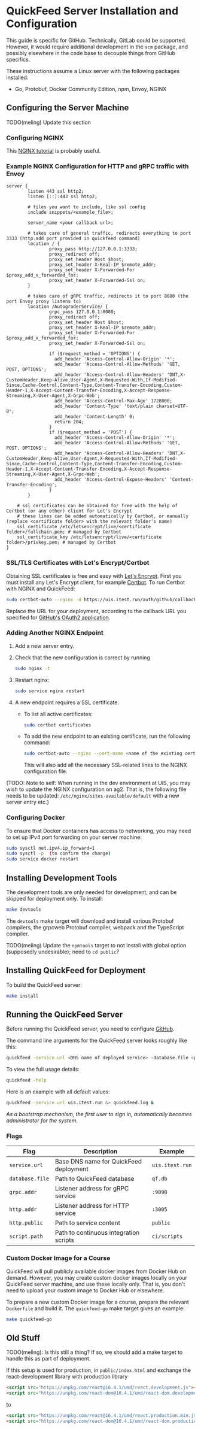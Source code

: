 # QuickFeed Server Installation and Configuration

This guide is specific for GitHub.
Technically, GitLab could be supported.
However, it would require additional development in the `scm` package, and possibly elsewhere in the code base to decouple things from GitHub specifics.

These instructions assume a Linux server with the following packages installed:

- Go, Protobuf, Docker Community Edition, npm, Envoy, NGINX

## Configuring the Server Machine

TODO(meling) Update this section

### Configuring NGINX

This [NGINX tutorial](https://www.netguru.com/codestories/nginx-tutorial-basics-concepts) is probably useful.

### Example NGINX Configuration for HTTP and gRPC traffic with Envoy

```nginx-conf
server {
        listen 443 ssl http2;
        listen [::]:443 ssl http2;

        # files you want to include, like ssl config
        include snippets/<example_file>;

        server_name <your callback url>;

        # takes care of general traffic, redirects everything to port 3333 (http.add port provided in quickfeed command)
        location / {
                proxy_pass http://127.0.0.1:3333;
                proxy_redirect off;
                proxy_set_header Host $host;
                proxy_set_header X-Real-IP $remote_addr;
                proxy_set_header X-Forwarded-For $proxy_add_x_forwarded_for;
                proxy_set_header X-Forwarded-Ssl on;
        }

        # takes care of gRPC traffic, redirects it to port 8080 (the port Envoy proxy listens to)
        location /AutograderService/ {
                grpc_pass 127.0.0.1:8080;
                proxy_redirect off;
                proxy_set_header Host $host;
                proxy_set_header X-Real-IP $remote_addr;
                proxy_set_header X-Forwarded-For $proxy_add_x_forwarded_for;
                proxy_set_header X-Forwarded-Ssl on;

                if ($request_method = 'OPTIONS') {
                  add_header 'Access-Control-Allow-Origin' '*';
                  add_header 'Access-Control-Allow-Methods' 'GET, POST, OPTIONS';
                  add_header 'Access-Control-Allow-Headers' 'DNT,X-CustomHeader,Keep-Alive,User-Agent,X-Requested-With,If-Modified-Since,Cache-Control,Content-Type,Content-Transfer-Encoding,Custom-Header-1,X-Accept-Content-Transfer-Encoding,X-Accept-Response-Streaming,X-User-Agent,X-Grpc-Web';
                  add_header 'Access-Control-Max-Age' 1728000;
                  add_header 'Content-Type' 'text/plain charset=UTF-8';
                  add_header 'Content-Length' 0;
                  return 204;
                }
                if ($request_method = 'POST') {
                  add_header 'Access-Control-Allow-Origin' '*';
                  add_header 'Access-Control-Allow-Methods' 'GET, POST, OPTIONS';
                  add_header 'Access-Control-Allow-Headers' 'DNT,X-CustomHeader,Keep-Alive,User-Agent,X-Requested-With,If-Modified-Since,Cache-Control,Content-Type,Content-Transfer-Encoding,Custom-Header-1,X-Accept-Content-Transfer-Encoding,X-Accept-Response-Streaming,X-User-Agent,X-Grpc-Web';
                  add_header 'Access-Control-Expose-Headers' 'Content-Transfer-Encoding';
                }
        }

    # ssl certificates can be obtained for free with the help of Certbot (or any other) client for Let's Encrypt
    # these lines can be added automatically by Certbot, or manually (replace <certificate folder> with the relevant folder's name)
    ssl_certificate /etc/letsencrypt/live/<certificate folder>/fullchain.pem; # managed by Certbot
    ssl_certificate_key /etc/letsencrypt/live/<certificate folder>/privkey.pem; # managed by Certbot
}
```

### SSL/TLS Certificates with Let's Encrypt/Certbot

Obtaining SSL certificates is free and easy with [Let's Encrypt](https://letsencrypt.org/).
First you must install any Let's Encrypt client, for example [Certbot](https://certbot.eff.org/about/).
To run Certbot with NGINX and QuickFeed:

```sh
sudo certbot-auto --nginx -d https://uis.itest.run/auth/github/callback
```

Replace the URL for your deployment, according to the callback URL you specified for [GitHub's OAuth2 application](./github.md).

### Adding Another NGINX Endpoint

1. Add a new server entry.
2. Check that the new configuration is correct by running

   ```sh
   sudo nginx -t
   ```

3. Restart nginx:

   ```sh
   sudo service nginx restart
   ```

4. A new endpoint requires a SSL certificate.

   - To list all active certificates:

     ```sh
     sudo certbot certificates
     ```

   - To add the new endpoint to an existing certificate, run the following command:

     ```sh
     sudo certbot-auto --nginx --cert-name <name of the existing certificate> -d <new endpoint URL>
     ```

     This will also add all the necessary SSL-related lines to the NGINX configuration file.

(TODO: Note to self: When running in the dev environment at UiS, you may wish to update the NGINX configuration on ag2.
That is, the following file needs to be updated: `/etc/nginx/sites-available/default` with a new server entry etc.)

### Configuring Docker

To ensure that Docker containers has access to networking, you may need to set up IPv4 port forwarding on your server machine:

```sh
sudo sysctl net.ipv4.ip_forward=1
sudo sysctl -p  (to confirm the change)
sudo service docker restart
```

## Installing Development Tools

The development tools are only needed for development, and can be skipped for deployment only.
To install:

```sh
make devtools
```

The `devtools` make target will download and install various Protobuf compilers, the grpcweb Protobuf compiler, webpack and the TypeScript compiler.

TODO(meling) Update the `npmtools` target to not install with global option (supposedly undesirable); need to `cd public`?

## Installing QuickFeed for Deployment

To build the QuickFeed server:

```sh
make install
```

## Running the QuickFeed Server

Before running the QuickFeed server, you need to configure [GitHub](./github.md).

The command line arguments for the QuickFeed server looks roughly like this:

```sh
quickfeed -service.url <DNS name of deployed service> -database.file <path to database> -http.addr <HTTP listener address>
```

To view the full usage details:

```sh
quickfeed -help
```

Here is an example with all default values:

```sh
quickfeed -service.url uis.itest.run &> quickfeed.log &
```

*As a bootstrap mechanism, the first user to sign in, automatically becomes administrator for the system.*

### Flags

| **Flag**        | **Description**                        | **Example**     |
|-----------------|----------------------------------------|-----------------|
| `service.url`   | Base DNS name for QuickFeed deployment | `uis.itest.run` |
| `database.file` | Path to QuickFeed database             | `qf.db`         |
| `grpc.addr`     | Listener address for gRPC service      | `:9090`         |
| `http.addr`     | Listener address for HTTP service      | `:3005`         |
| `http.public`   | Path to service content                | `public`        |
| `script.path`   | Path to continuous integration scripts | `ci/scripts`    |

### Custom Docker Image for a Course

QuickFeed will pull publicly available docker images from Docker Hub on demand.
However, you may create custom docker images locally on your QuickFeed server machine, and use these locally only.
That is, you don't need to upload your custom image to Docker Hub or elsewhere.

To prepare a new custom Docker image for a course, prepare the relevant `Dockerfile` and build it.
The `quickfeed-go` make target gives an example:

```sh
make quickfeed-go
```

## Old Stuff

TODO(meling): Is this still a thing? If so, we should add a make target to handle this as part of deployment.

If this setup is used for production, in `public/index.html` and exchange the react-development library with production library

```html
<script src="https://unpkg.com/react@16.4.1/umd/react.development.js"></script>
<script src="https://unpkg.com/react-dom@16.4.1/umd/react-dom.development.js"></script>
```

to

```html
<script src="https://unpkg.com/react@16.4.1/umd/react.production.min.js"></script>
<script src="https://unpkg.com/react-dom@16.4.1/umd/react-dom.production.min.js"></script>
```

